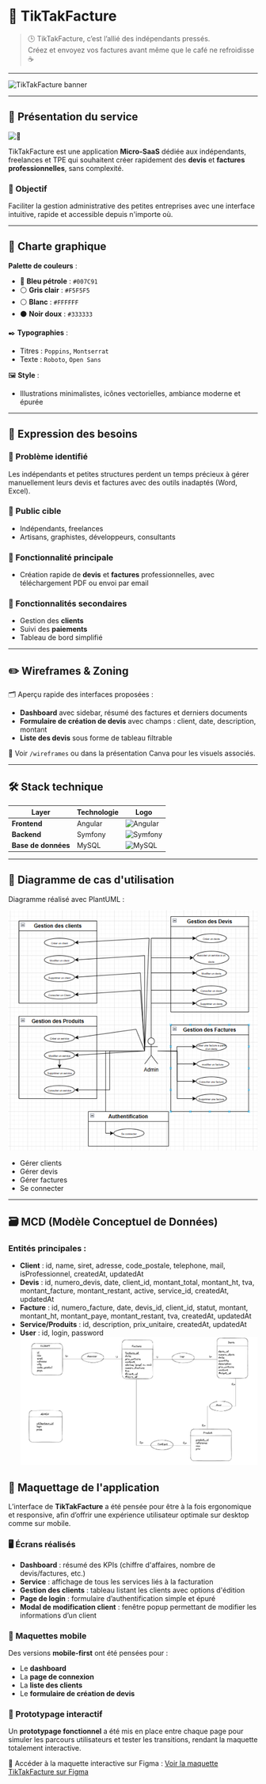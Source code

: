 # 🧾 TikTakFacture

> 🕒 TikTakFacture, c’est l’allié des indépendants pressés.  
> Créez et envoyez vos factures avant même que le café ne refroidisse ☕

---

![TikTakFacture banner](https://img.shields.io/badge/MicroSaaS-Devis%20%2F%20Factures-blue?style=for-the-badge)

---

## 🚀 Présentation du service

![🚀](https://img.shields.io/badge/Objectif-Autonomiser%20les%20ind%C3%A9pendants-informational?style=flat-square)

TikTakFacture est une application **Micro-SaaS** dédiée aux indépendants, freelances et TPE qui souhaitent créer rapidement des **devis** et **factures professionnelles**, sans complexité.

### 🧠 Objectif

Faciliter la gestion administrative des petites entreprises avec une interface intuitive, rapide et accessible depuis n'importe où.

---

## 🎨 Charte graphique

**Palette de couleurs** :

- 🔷 **Bleu pétrole** : `#007C91`
- ⚪ **Gris clair** : `#F5F5F5`
- ⚪ **Blanc** : `#FFFFFF`
- ⚫ **Noir doux** : `#333333`

✒️ **Typographies** :
- Titres : `Poppins`, `Montserrat`
- Texte : `Roboto`, `Open Sans`

🖼️ **Style** :
- Illustrations minimalistes, icônes vectorielles, ambiance moderne et épurée

---

## 📌 Expression des besoins

### 🎯 Problème identifié

Les indépendants et petites structures perdent un temps précieux à gérer manuellement leurs devis et factures avec des outils inadaptés (Word, Excel).

### 👤 Public cible

- Indépendants, freelances
- Artisans, graphistes, développeurs, consultants

### 🧩 Fonctionnalité principale

- Création rapide de **devis** et **factures** professionnelles, avec téléchargement PDF ou envoi par email

### 🧱 Fonctionnalités secondaires

- Gestion des **clients**
- Suivi des **paiements**
- Tableau de bord simplifié

---

## ✏️ Wireframes & Zoning

🗂️ Aperçu rapide des interfaces proposées :
- **Dashboard** avec sidebar, résumé des factures et derniers documents
- **Formulaire de création de devis** avec champs : client, date, description, montant
- **Liste des devis** sous forme de tableau filtrable

📎 Voir `/wireframes` ou dans la présentation Canva pour les visuels associés.

---

## 🛠️ Stack technique

| Layer               | Technologie | Logo                                                                                                     |
|---------------------|-------------|----------------------------------------------------------------------------------------------------------|
| **Frontend**        | Angular     | ![Angular](https://img.shields.io/badge/Angular-DD0031?style=for-the-badge&logo=angular&logoColor=white) |
| **Backend**         | Symfony     | ![Symfony](https://img.shields.io/badge/Symfony-000000?style=for-the-badge&logo=symfony&logoColor=white) |
| **Base de données** | MySQL       | ![MySQL](https://img.shields.io/badge/MySQL-4479A1?style=for-the-badge&logo=mysql&logoColor=white)       |


---

## 🔄 Diagramme de cas d'utilisation

Diagramme réalisé avec PlantUML :

![Diagramme de cas d'utilisation](./Diagramme/Diagramme_Cas_Utilisation.png)

- Gérer clients
- Gérer devis
- Gérer factures
- Se connecter

---

## 🗃️ MCD (Modèle Conceptuel de Données)

### Entités principales :

- **Client** : id, name, siret, adresse, code_postale, telephone, mail, isProfessionnel, createdAt, updatedAt
- **Devis** : id, numero_devis, date, client_id, montant_total, montant_ht, tva, montant_facture, montant_restant, active, service_id, createdAt, updatedAt
- **Facture** : id, numero_facture, date, devis_id, client_id, statut, montant, montant_ht, montant_paye, montant_restant, tva, createdAt, updatedAt
- **Service/Produits** : id, description, prix_unitaire, createdAt, updatedAt
- **User** : id, login, password
![MCD](./Merise/MLD.png)

## 🎨 Maquettage de l'application

L’interface de **TikTakFacture** a été pensée pour être à la fois ergonomique et responsive, afin d’offrir une expérience utilisateur optimale sur desktop comme sur mobile.

### 🖥️ Écrans réalisés

- **Dashboard** : résumé des KPIs (chiffre d'affaires, nombre de devis/factures, etc.)
- **Service** : affichage de tous les services liés à la facturation
- **Gestion des clients** : tableau listant les clients avec options d'édition
- **Page de login** : formulaire d’authentification simple et épuré
- **Modal de modification client** : fenêtre popup permettant de modifier les informations d’un client

### 📱 Maquettes mobile

Des versions **mobile-first** ont été pensées pour :
- Le **dashboard**
- La **page de connexion**
- La **liste des clients**
- Le **formulaire de création de devis**

### 🔗 Prototypage interactif

Un **prototypage fonctionnel** a été mis en place entre chaque page pour simuler les parcours utilisateurs et tester les transitions, rendant la maquette totalement interactive.

🔗 Accéder à la maquette interactive sur Figma : [Voir la maquette TikTakFacture sur Figma](https://www.figma.com/proto/G5Vod0eCNS8gPwrTruKz3x/TikTakFacture?node-id=45-1136&t=Ux6MsX6n8W8L2Der-1)